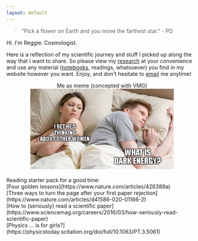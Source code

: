 ```yaml
---
layout: default
---
```


> "Pick a flower on Earth and you move the farthest star." - PD

Hi. I'm Reggie. Cosmologist.

Here is a reflection of my scientific journey and stuff I picked up along the way that I want to share. So please view my [research](./research.html) at your convenience and use any material ([notebooks](https://github.com/reggiebernardo/notebooks), readings, whatsoever) you find in my website however you want. Enjoy, and don't hesitate to [email](mailto:reginaldchristianbernardo@gmail.com) me anytime!

<center>Me as meme (concepted with VMG)</center>
<center><img src="./assets/img/measmeme.jpg"  width="75%"></center>

<br />
Reading starter pack for a good time: <br />
[Four golden lessons](https://www.nature.com/articles/426389a) <br />
[Three ways to turn the page after your first paper rejection](https://www.nature.com/articles/d41586-020-01166-2) <br />
[How to (seriously) read a scientific paper](https://www.sciencemag.org/careers/2016/03/how-seriously-read-scientific-paper) <br />
[Physics … is for girls?](https://physicstoday.scitation.org/doi/full/10.1063/PT.3.5061)
